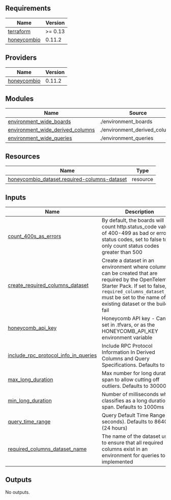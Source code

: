 <!-- BEGIN_TF_DOCS -->
## Requirements

| Name | Version |
|------|---------|
| <a name="requirement_terraform"></a> [terraform](#requirement\_terraform) | >= 0.13 |
| <a name="requirement_honeycombio"></a> [honeycombio](#requirement\_honeycombio) | 0.11.2 |

## Providers

| Name | Version |
|------|---------|
| <a name="provider_honeycombio"></a> [honeycombio](#provider\_honeycombio) | 0.11.2 |

## Modules

| Name | Source | Version |
|------|--------|---------|
| <a name="module_environment_wide_boards"></a> [environment\_wide\_boards](#module\_environment\_wide\_boards) | ./environment_boards | n/a |
| <a name="module_environment_wide_derived_columns"></a> [environment\_wide\_derived\_columns](#module\_environment\_wide\_derived\_columns) | ./environment_derived_columns | n/a |
| <a name="module_environment_wide_queries"></a> [environment\_wide\_queries](#module\_environment\_wide\_queries) | ./environment_queries | n/a |

## Resources

| Name | Type |
|------|------|
| [honeycombio_dataset.required-columns-dataset](https://registry.terraform.io/providers/honeycombio/honeycombio/0.11.2/docs/resources/dataset) | resource |

## Inputs

| Name | Description | Type | Default | Required |
|------|-------------|------|---------|:--------:|
| <a name="input_count_400s_as_errors"></a> [count\_400s\_as\_errors](#input\_count\_400s\_as\_errors) | By default, the boards will count http.status\_code values of 400-499 as bad or error status codes, set to false to only count status codes greater than 500 | `bool` | `true` | no |
| <a name="input_create_required_columns_dataset"></a> [create\_required\_columns\_dataset](#input\_create\_required\_columns\_dataset) | Create a dataset in an environment where columns can be created that are required by the OpenTelemetry Starter Pack.  If set to false, the `required_columns_dataset_name` must be set to the name of an existing dataset or the build will fail | `bool` | `true` | no |
| <a name="input_honeycomb_api_key"></a> [honeycomb\_api\_key](#input\_honeycomb\_api\_key) | Honeycomb API key - Can be set in .tfvars, or as the HONEYCOMB\_API\_KEY environment variable | `string` | `null` | no |
| <a name="input_include_rpc_protocol_info_in_queries"></a> [include\_rpc\_protocol\_info\_in\_queries](#input\_include\_rpc\_protocol\_info\_in\_queries) | Include RPC Protocol Information In Derived Columns and Query Specifications. Defaults to true | `bool` | `true` | no |
| <a name="input_max_long_duration"></a> [max\_long\_duration](#input\_max\_long\_duration) | Max number for long duration span to allow cutting off outliers. Defaults to 30000ms | `number` | `30000` | no |
| <a name="input_min_long_duration"></a> [min\_long\_duration](#input\_min\_long\_duration) | Number of milliseconds which classifies as a long duration span. Defaults to 1000ms | `number` | `1000` | no |
| <a name="input_query_time_range"></a> [query\_time\_range](#input\_query\_time\_range) | Query Default Time Range (in seconds). Defaults to 86400 (24 hours) | `number` | `86400` | no |
| <a name="input_required_columns_dataset_name"></a> [required\_columns\_dataset\_name](#input\_required\_columns\_dataset\_name) | The name of the dataset used to ensure that all required columns exist in an environment for queries to be implemented | `string` | `"-required-columns-"` | no |

## Outputs

No outputs.
<!-- END_TF_DOCS -->